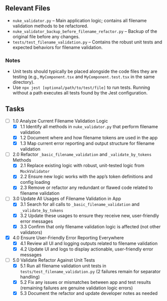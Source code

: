 ## Relevant Files

- `nuke_validator.py` – Main application logic; contains all filename validation methods to be refactored.
- `nuke_validator_backup_before_filename_refactor.py` – Backup of the original file before any changes.
- `tests/test_filename_validation.py` – Contains the robust unit tests and expected behaviors for filename validation.

### Notes

- Unit tests should typically be placed alongside the code files they are testing (e.g., `MyComponent.tsx` and `MyComponent.test.tsx` in the same directory).
- Use `npx jest [optional/path/to/test/file]` to run tests. Running without a path executes all tests found by the Jest configuration.

## Tasks

- [ ] 1.0 Analyze Current Filename Validation Logic
  - [x] 1.1 Identify all methods in `nuke_validator.py` that perform filename validation
  - [x] 1.2 Document where and how filename tokens are used in the app
  - [x] 1.3 Map current error reporting and output structure for filename validation
- [ ] 2.0 Refactor `_basic_filename_validation` and `_validate_by_tokens` Methods
  - [x] 2.1 Replace existing logic with robust, unit-tested logic from `MockValidator`
  - [x] 2.2 Ensure new logic works with the app’s token definitions and config loading
  - [x] 2.3 Remove or refactor any redundant or flawed code related to filename validation
- [ ] 3.0 Update All Usages of Filename Validation in App
  - [x] 3.1 Search for all calls to `_basic_filename_validation` and `_validate_by_tokens`
  - [x] 3.2 Update these usages to ensure they receive new, user-friendly error messages
  - [x] 3.3 Confirm that only filename validation logic is affected (not other validators)
- [x] 4.0 Ensure User-Friendly Error Reporting Everywhere
   - [x] 4.1 Review all UI and logging outputs related to filename validation
   - [x] 4.2 Update UI and logs to display actionable, user-friendly error messages
- [ ] 5.0 Validate Refactor Against Unit Tests
  - [x] 5.1 Run all filename validation unit tests in `tests/test_filename_validation.py` (2 failures remain for separator handling)
  - [x] 5.2 Fix any issues or mismatches between app and test results (remaining failures are genuine validation logic errors)
  - [x] 5.3 Document the refactor and update developer notes as needed
